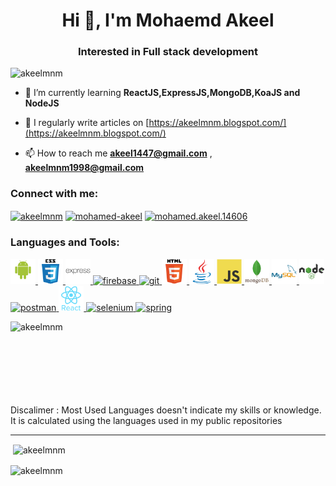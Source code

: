 <h1 align="center">Hi 👋, I'm Mohaemd Akeel</h1>
<h3 align="center">Interested in Full stack development</h3>

<p align="left"> <img src="https://komarev.com/ghpvc/?username=akeelmnm&label=Profile%20views&color=0e75b6&style=flat" alt="akeelmnm" /> </p>

- 🌱 I’m currently learning **ReactJS,ExpressJS,MongoDB,KoaJS and NodeJS**

- 📝 I regularly write articles on [https://akeelmnm.blogspot.com/](https://akeelmnm.blogspot.com/)

- 📫 How to reach me **akeel1447@gmail.com** , **akeelmnm1998@gmail.com**

<h3 align="left">Connect with me:</h3>
<p align="left">
<a href="https://twitter.com/akeelmnm" target="blank"><img align="center" src="https://cdn.jsdelivr.net/npm/simple-icons@3.0.1/icons/twitter.svg" alt="akeelmnm" height="30" width="40" /></a>
<a href="https://linkedin.com/in/mohamed-akeel" target="blank"><img align="center" src="https://cdn.jsdelivr.net/npm/simple-icons@3.0.1/icons/linkedin.svg" alt="mohamed-akeel" height="30" width="40" /></a>
<a href="https://fb.com/mohamed.akeel.14606" target="blank"><img align="center" src="https://cdn.jsdelivr.net/npm/simple-icons@3.0.1/icons/facebook.svg" alt="mohamed.akeel.14606" height="30" width="40" /></a>
</p>

<h3 align="left">Languages and Tools:</h3>
<p align="left"> <a href="https://developer.android.com" target="_blank"> <img src="https://raw.githubusercontent.com/devicons/devicon/master/icons/android/android-original-wordmark.svg" alt="android" width="40" height="40"/> </a> <a href="https://www.w3schools.com/css/" target="_blank"> <img src="https://raw.githubusercontent.com/devicons/devicon/master/icons/css3/css3-original-wordmark.svg" alt="css3" width="40" height="40"/> </a> <a href="https://expressjs.com" target="_blank"> <img src="https://raw.githubusercontent.com/devicons/devicon/master/icons/express/express-original-wordmark.svg" alt="express" width="40" height="40"/> </a> <a href="https://firebase.google.com/" target="_blank"> <img src="https://www.vectorlogo.zone/logos/firebase/firebase-icon.svg" alt="firebase" width="40" height="40"/> </a> <a href="https://git-scm.com/" target="_blank"> <img src="https://www.vectorlogo.zone/logos/git-scm/git-scm-icon.svg" alt="git" width="40" height="40"/> </a> <a href="https://www.w3.org/html/" target="_blank"> <img src="https://raw.githubusercontent.com/devicons/devicon/master/icons/html5/html5-original-wordmark.svg" alt="html5" width="40" height="40"/> </a> <a href="https://www.java.com" target="_blank"> <img src="https://raw.githubusercontent.com/devicons/devicon/master/icons/java/java-original.svg" alt="java" width="40" height="40"/> </a> <a href="https://developer.mozilla.org/en-US/docs/Web/JavaScript" target="_blank"> <img src="https://raw.githubusercontent.com/devicons/devicon/master/icons/javascript/javascript-original.svg" alt="javascript" width="40" height="40"/> </a> <a href="https://www.mongodb.com/" target="_blank"> <img src="https://raw.githubusercontent.com/devicons/devicon/master/icons/mongodb/mongodb-original-wordmark.svg" alt="mongodb" width="40" height="40"/> </a> <a href="https://www.mysql.com/" target="_blank"> <img src="https://raw.githubusercontent.com/devicons/devicon/master/icons/mysql/mysql-original-wordmark.svg" alt="mysql" width="40" height="40"/> </a> <a href="https://nodejs.org" target="_blank"> <img src="https://raw.githubusercontent.com/devicons/devicon/master/icons/nodejs/nodejs-original-wordmark.svg" alt="nodejs" width="40" height="40"/> </a> <a href="https://postman.com" target="_blank"> <img src="https://www.vectorlogo.zone/logos/getpostman/getpostman-icon.svg" alt="postman" width="40" height="40"/> </a> <a href="https://reactjs.org/" target="_blank"> <img src="https://raw.githubusercontent.com/devicons/devicon/master/icons/react/react-original-wordmark.svg" alt="react" width="40" height="40"/> </a> <a href="https://www.selenium.dev" target="_blank"> <img src="https://raw.githubusercontent.com/detain/svg-logos/780f25886640cef088af994181646db2f6b1a3f8/svg/selenium-logo.svg" alt="selenium" width="40" height="40"/> </a> <a href="https://spring.io/" target="_blank"> <img src="https://www.vectorlogo.zone/logos/springio/springio-icon.svg" alt="spring" width="40" height="40"/> </a> </p>

<p ><img align="left" src="https://github-readme-stats.vercel.app/api/top-langs?username=akeelmnm&show_icons=true&locale=en&layout=compact" alt="akeelmnm" /></p>
<br><br><br><br><br><br><br>
<div align="left"><p>Discalimer : Most Used Languages doesn't indicate my skills or knowledge. It is calculated using the languages used in my public repositories</p>
</div>
<hr>
<div align="left"><p>&nbsp;<img align="center" src="https://github-readme-stats.vercel.app/api?username=akeelmnm&show_icons=true&locale=en" alt="akeelmnm" /></p></div>

<p><img align="center" src="https://github-readme-streak-stats.herokuapp.com/?user=akeelmnm&" alt="akeelmnm" /></p>
